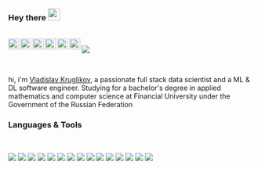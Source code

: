 ### Hey there <img src="https://media.giphy.com/media/hvRJCLFzcasrR4ia7z/giphy.gif" width="25px">

<br/>

<a href="https://vk.com/lildatascientist">
  <img align="left" alt="Abhishek's Discord" width="22px" src="https://vk.com/images/icons/pwa/apple/default.png?13" />
</a>
<a href="https://telegram.me/LilDataScientist">
  <img align="left" alt="Abhishek Naidu | Twitter" width="22px" src="https://web.telegram.org/z/favicon.ico" />
</a>
<a href="https://www.instagram.com/lildatascientist">
  <img align="left" alt="Abhishek's LinkedIN" width="22px" src="https://www.instagram.com/static/images/ico/favicon-192.png/68d99ba29cc8.png" />
</a>
<a href="https://www.kaggle.com/lildatascientist">
  <img align="left" alt="Abhishek's Spotify" width="22px" src="https://www.kaggle.com/static/images/favicon.ico" />
</a>
<a href="https://stackoverflow.com/users/11678336/lil-data-scientist?tab=profile">
  <img align="left" alt="Abhishek's Spotify" width="22px" src="https://cdn.sstatic.net/Sites/stackoverflow/Img/favicon.ico?v=ec617d715196" />
</a>
<a href="https://github.com/LilDataScientist">
  <img align="left" alt="Abhishek's Spotify" width="22px" src="https://github.githubassets.com/favicons/favicon.png" />
</a>

![](https://visitor-badge.glitch.me/badge?page_id=lildatascientist)

<br />

hi, i'm [Vladislav Kruglikov](https://github.com/LilDataScientist), a passionate full stack data scientist and a ML & DL software engineer. Studying for a bachelor's degree in applied mathematics and computer science at Financial University under the Government of the Russian Federation

### Languages & Tools

<br/>

![](https://img.shields.io/static/v1?label=&message=Python&color=black&style=for-the-badge&logo=Python)
![](https://img.shields.io/static/v1?label=&message=Node.JS&color=black&style=for-the-badge&logo=Node.JS)
![](https://img.shields.io/static/v1?label=&message=React&color=black&style=for-the-badge&logo=React)
![](https://img.shields.io/static/v1?label=&message=sklearn&color=black&style=for-the-badge&logo=scikitlearn)
![](https://img.shields.io/static/v1?label=&message=notion&color=black&style=for-the-badge&logo=notion)
![](https://img.shields.io/static/v1?label=&message=pycharm&color=black&style=for-the-badge&logo=pycharm)
![](https://img.shields.io/static/v1?label=&message=html&color=black&style=for-the-badge&logo=html5)
![](https://img.shields.io/static/v1?label=&message=css&color=black&style=for-the-badge&logo=css3)
![](https://img.shields.io/static/v1?label=&message=git&color=black&style=for-the-badge&logo=git)
![](https://img.shields.io/static/v1?label=&message=jupyter&color=black&style=for-the-badge&logo=jupyter)
![](https://img.shields.io/static/v1?label=&message=php&color=black&style=for-the-badge&logo=php)
![](https://img.shields.io/static/v1?label=&message=QT&color=black&style=for-the-badge&logo=QT)
![](https://img.shields.io/static/v1?label=&message=LaTeX&color=black&style=for-the-badge&logo=LaTeX)
![](https://img.shields.io/static/v1?label=&message=heroku&color=black&style=for-the-badge&logo=heroku)
![](https://img.shields.io/static/v1?label=&message=vercel&color=black&style=for-the-badge&logo=vercel)
